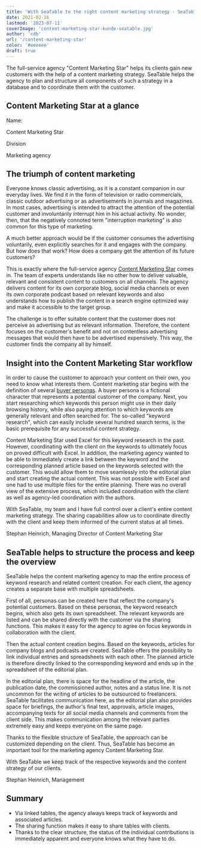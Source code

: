 ```yaml
---
title: 'With SeaTable to the right content marketing strategy - SeaTable'
date: 2021-02-16
lastmod: '2023-07-11'
coverImage: 'content-marketing-star-kunde-seatable.jpg'
author: 'cdb'
url: '/content-marketing-star'
color: '#eeeeee'
draft: true
---
```


The full-service agency "Content Marketing Star" helps its clients gain new customers with the help of a content marketing strategy. SeaTable helps the agency to plan and structure all components of such a strategy in a database and to coordinate them with the customer.

## Content Marketing Star at a glance

Name:

Content Marketing Star

Division

Marketing agency

## The triumph of content marketing

Everyone knows classic advertising, as it is a constant companion in our everyday lives. We find it in the form of television or radio commercials, classic outdoor advertising or as advertisements in journals and magazines. In most cases, advertising is intended to attract the attention of the potential customer and involuntarily interrupt him in his actual activity. No wonder, then, that the negatively connoted term "interruption marketing" is also common for this type of marketing.

A much better approach would be if the customer consumes the advertising voluntarily, even explicitly searches for it and engages with the company. But how does that work? How does a company get the attention of its future customers?

This is exactly where the full-service agency [Content Marketing Star](https://content-marketing-star.de) comes in. The team of experts understands like no other how to deliver valuable, relevant and consistent content to customers on all channels. The agency delivers content for its own corporate blog, social media channels or even its own corporate podcast based on relevant keywords and also understands how to publish the content in a search engine optimized way and make it accessible to the target group.

The challenge is to offer suitable content that the customer does not perceive as advertising but as relevant information. Therefore, the content focuses on the customer's benefit and not on contentless advertising messages that would then have to be advertised expensively. This way, the customer finds the company all by himself.

## Insight into the Content Marketing Star workflow

In order to cause the customer to approach your content on their own, you need to know what interests them. Content marketing star begins with the definition of several [buyer personas](https://blog.hubspot.de/marketing/was-ist-der-unterschied-zwischen-zielgruppen-und-buyer-personas). A buyer persona is a fictional character that represents a potential customer of the company. Next, you start researching which keywords this person might use in their daily browsing history, while also paying attention to which keywords are generally relevant and often searched for. The so-called "keyword research", which can easily include several hundred search terms, is the basic prerequisite for any successful content strategy.

Content Marketing Star used Excel for this keyword research in the past. However, coordinating with the client on the keywords to ultimately focus on proved difficult with Excel. In addition, the marketing agency wanted to be able to immediately create a link between the keyword and the corresponding planned article based on the keywords selected with the customer. This would allow them to move seamlessly into the editorial plan and start creating the actual content. This was not possible with Excel and one had to use multiple files for the entire planning. There was no overall view of the extensive process, which included coordination with the client as well as agency-led coordination with the authors.

With SeaTable, my team and I have full control over a client's entire content marketing strategy. The sharing capabilities allow us to coordinate directly with the client and keep them informed of the current status at all times.

Stephan Heinrich, Managing Director of Content Marketing Star

## SeaTable helps to structure the process and keep the overview

SeaTable helps the content marketing agency to map the entire process of keyword research and related content creation. For each client, the agency creates a separate base with multiple spreadsheets.

First of all, personas can be created here that reflect the company's potential customers. Based on these personas, the keyword research begins, which also gets its own spreadsheet. The relevant keywords are listed and can be shared directly with the customer via the sharing functions. This makes it easy for the agency to agree on focus keywords in collaboration with the client.

Then the actual content creation begins. Based on the keywords, articles for company blogs and podcasts are created. SeaTable offers the possibility to link individual entries and spreadsheets with each other. The planned article is therefore directly linked to the corresponding keyword and ends up in the spreadsheet of the editorial plan.

In the editorial plan, there is space for the headline of the article, the publication date, the commissioned author, notes and a status line. It is not uncommon for the writing of articles to be outsourced to freelancers. SeaTable facilitates communication here, as the editorial plan also provides space for briefings, the author's final text, approvals, article images, accompanying texts for all social media channels and comments from the client side. This makes communication among the relevant parties extremely easy and keeps everyone on the same page.

Thanks to the flexible structure of SeaTable, the approach can be customized depending on the client. Thus, SeaTable has become an important tool for the marketing agency Content Marketing Star.

With SeaTable we keep track of the respective keywords and the content strategy of our clients.

Stephan Heinrich, Management

## Summary

- Via linked tables, the agency always keeps track of keywords and associated articles.
- The sharing function makes it easy to share tables with clients.
- Thanks to the clear structure, the status of the individual contributions is immediately apparent and everyone knows what they have to do.
